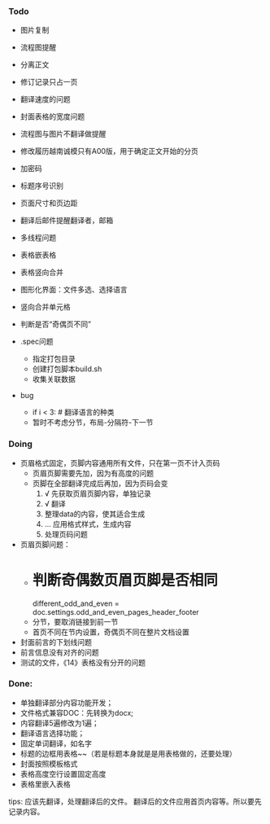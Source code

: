 ### Todo

 - 图片复制
 - 流程图提醒
 - 分离正文
 - 修订记录只占一页

 - 翻译速度的问题
 - 封面表格的宽度问题
 - 流程图与图片不翻译做提醒
 - 修改履历越南诚模只有A00版，用于确定正文开始的分页
 - 加密码
 - 标题序号识别
 - 页面尺寸和页边距
 

 - 翻译后邮件提醒翻译者，邮箱
 - 多线程问题
 - 表格嵌表格
 - 表格竖向合并

 - 图形化界面：文件多选、选择语言
 - 竖向合并单元格
 - 判断是否“奇偶页不同”

 - .spec问题
   - 指定打包目录
   - 创建打包脚本build.sh
   - 收集关联数据

 - bug 
   - if i < 3: # 翻译语言的种类
   - 暂时不考虑分节，布局-分隔符-下一节


### Doing
 - 页眉格式固定，页脚内容通用所有文件，只在第一页不计入页码
   - 页眉页脚需要先加，因为有高度的问题
   - 页脚在全部翻译完成后再加，因为页码会变
     1. √ 先获取页眉页脚内容，单独记录
     2. √ 翻译
     3. 整理data的内容，使其适合生成
     4. ... 应用格式样式，生成内容
     5. 处理页码问题
 - 页眉页脚问题：
   - # 判断奇偶数页眉页脚是否相同
        different_odd_and_even = doc.settings.odd_and_even_pages_header_footer
   - 分节，要取消链接到前一节
   - 首页不同在节内设置，奇偶页不同在整片文档设置
 - 封面前言的下划线问题
 - 前言信息没有对齐的问题 
 - 测试的文件，《14》表格没有分开的问题


### Done:
 - 单独翻译部分内容功能开发；
 - 文件格式兼容DOC：先转换为docx;
 - 内容翻译5遍修改为1遍； 
 - 翻译语言选择功能；
 - 固定单词翻译，如名字
 - 标题的边框用表格~~（若是标题本身就是是用表格做的，还要处理）
 - 封面按照模板格式 
 - 表格高度空行设置固定高度 
 - 表格里嵌入表格


tips:
应该先翻译，处理翻译后的文件。
翻译后的文件应用首页内容等。所以要先记录内容。
